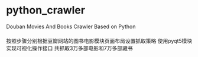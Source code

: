 # python_crawler
Douban Movies And Books Crawler Based on Python
####
  按照步骤分别根据豆瓣网站的图书电影模块页面布局设置抓取策略
  使用pyqt5模块实现可视化操作接口
  共抓取3万多部电影和7万多部藏书
  ####
